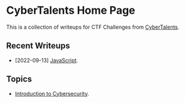 # CyberTalents Home Page

This is a collection of writeups for CTF Challenges from [CyberTalents](https://cybertalents.com/).

## Recent Writeups

- [2022-09-13] [JavaScript](./Introduction-to-Cybersecurity/lesson-4.md).

## Topics

- [Introduction to Cybersecurity](./Introduction-to-Cybersecurity/README.md).
